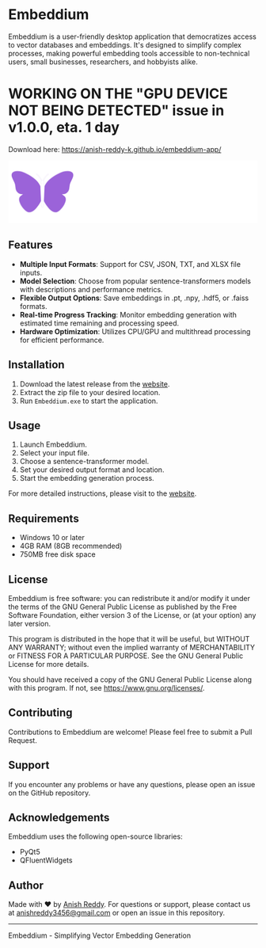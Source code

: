 # Embeddium

Embeddium is a user-friendly desktop application that democratizes access to vector databases and embeddings. It's designed to simplify complex processes, making powerful embedding tools accessible to non-technical users, small businesses, researchers, and hobbyists alike.

# WORKING ON THE "GPU DEVICE NOT BEING DETECTED" issue in v1.0.0, eta. 1 day

Download here: https://anish-reddy-k.github.io/embeddium-app/

![Embeddium Logo](resources/readme_logo.png)

## Features

- **Multiple Input Formats**: Support for CSV, JSON, TXT, and XLSX file inputs.
- **Model Selection**: Choose from popular sentence-transformers models with descriptions and performance metrics.
- **Flexible Output Options**: Save embeddings in .pt, .npy, .hdf5, or .faiss formats.
- **Real-time Progress Tracking**: Monitor embedding generation with estimated time remaining and processing speed.
- **Hardware Optimization**: Utilizes CPU/GPU and multithread processing for efficient performance.

## Installation

1. Download the latest release from the [website](https://anish-reddy-k.github.io/embeddium-app/).
2. Extract the zip file to your desired location.
3. Run `Embeddium.exe` to start the application.

## Usage

1. Launch Embeddium.
2. Select your input file.
3. Choose a sentence-transformer model.
4. Set your desired output format and location.
5. Start the embedding generation process.

For more detailed instructions, please visit to the [website]([link-to-user-guide](https://anish-reddy-k.github.io/embeddium-app/)).

## Requirements

- Windows 10 or later
- 4GB RAM (8GB recommended)
- 750MB free disk space

## License

Embeddium is free software: you can redistribute it and/or modify it under the terms of the GNU General Public License as published by the Free Software Foundation, either version 3 of the License, or (at your option) any later version.

This program is distributed in the hope that it will be useful, but WITHOUT ANY WARRANTY; without even the implied warranty of MERCHANTABILITY or FITNESS FOR A PARTICULAR PURPOSE. See the GNU General Public License for more details.

You should have received a copy of the GNU General Public License along with this program. If not, see <https://www.gnu.org/licenses/>.

## Contributing

Contributions to Embeddium are welcome! Please feel free to submit a Pull Request.

## Support

If you encounter any problems or have any questions, please open an issue on the GitHub repository.

## Acknowledgements

Embeddium uses the following open-source libraries:
- PyQt5
- QFluentWidgets

## Author

Made with ❤️ by [Anish Reddy](https://anishreddy.tech).
For questions or support, please contact us at anishreddy3456@gmail.com or open an issue in this repository.

---

Embeddium - Simplifying Vector Embedding Generation
